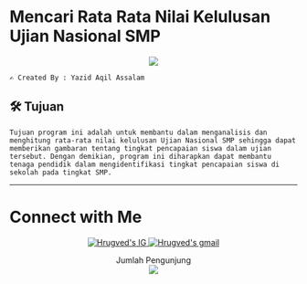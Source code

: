 <h1>Mencari Rata Rata Nilai Kelulusan Ujian Nasional SMP</h1>
<p align="center">
  <a href="https://github.com/DenverCoder1/readme-typing-svg"><img src="https://readme-typing-svg.herokuapp.com?font=Architects+Daughter&color=FFFF00&size=30&center=true&vCenter=true&width=600&height=65&lines=Haii..;++;Perkenalkan,++saya;++YAZID+AQIL+ASSALAM;PROGRAM+STUDI+INFORMATIKA;DEPARTEMEN+TEKNIK+ELEKTRONIKA;UNIVERSITAS+NEGERI+PADANG;"></a>
</p>
 
```
✍️ Created By : Yazid Aqil Assalam
```

<h2>🛠&nbsp;Tujuan</h2>
  
```
Tujuan program ini adalah untuk membantu dalam menganalisis dan menghitung rata-rata nilai kelulusan Ujian Nasional SMP sehingga dapat memberikan gambaran tentang tingkat pencapaian siswa dalam ujian tersebut. Dengan demikian, program ini diharapkan dapat membantu tenaga pendidik dalam mengidentifikasi tingkat pencapaian siswa di sekolah pada tingkat SMP.
```

---
<h1><b>Connect with Me</b></h1>
<p align="center">
<a href="https://www.instagram.com/yazid_assalam/">
  <img border="0" alt="Hrugved's IG" src="https://img.icons8.com/doodle/38/000000/instagram--v1.png"/>
</a>
<a href="mailto:yazidaqilassalam04@gmail.com">
  <img border="0" alt="Hrugved's gmail" src="https://img.icons8.com/doodle/38/000000/gmail--v1.png"/>
</a>
</p>

<p align="center"> 
  <div align="center">Jumlah Pengunjung</div>
  <div align="center">
    <img src="https://profile-counter.glitch.me/yaaqas/count.svg"/>
  </div> 
</p>
